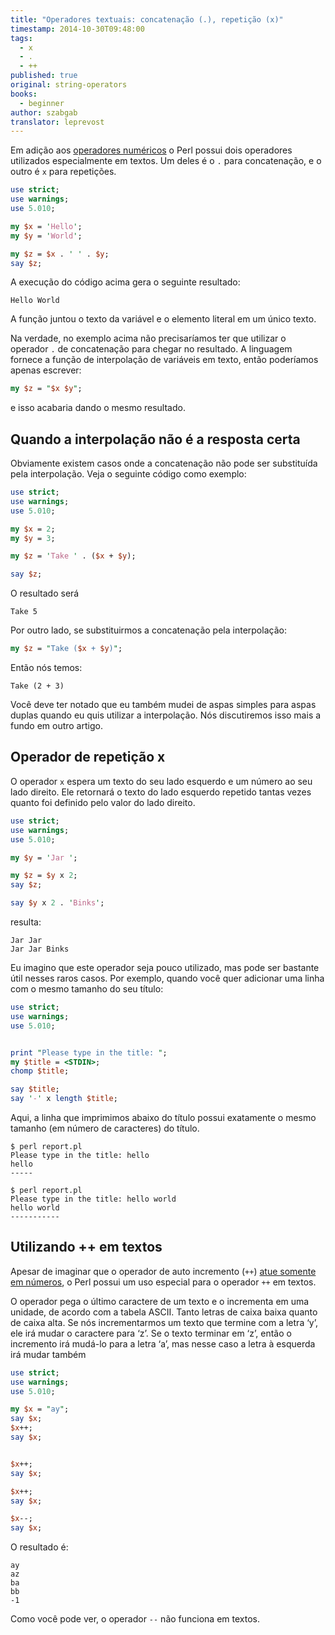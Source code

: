 ```yaml
---
title: "Operadores textuais: concatenação (.), repetição (x)"
timestamp: 2014-10-30T09:48:00
tags:
  - x
  - .
  - ++
published: true
original: string-operators
books:
  - beginner
author: szabgab
translator: leprevost
---
```



Em adição aos [operadores numéricos](/operadores-numericos) o Perl possui dois operadores utilizados especialmente em textos.
Um deles é o `.` para concatenação, e o outro é `x` para repetições.


```perl
use strict;
use warnings;
use 5.010;

my $x = 'Hello';
my $y = 'World';

my $z = $x . ' ' . $y;
say $z;
```

A execução do código acima gera o seguinte resultado:

```
Hello World
```

A função juntou o texto da variável e o elemento literal em um único texto.

Na verdade, no exemplo acima não precisaríamos ter que utilizar o operador `.` de concatenação para chegar no resultado. A linguagem fornece a função de interpolação de variáveis em texto, então poderíamos apenas escrever:


```perl
my $z = "$x $y";
```

e isso acabaria dando o mesmo resultado.

## Quando a interpolação não é a resposta certa

Obviamente existem casos onde a concatenação não pode ser substituída pela interpolação. Veja o seguinte código como exemplo:

```perl
use strict;
use warnings;
use 5.010;

my $x = 2;
my $y = 3;

my $z = 'Take ' . ($x + $y);

say $z;
```

O resultado será

```
Take 5
```

Por outro lado, se substituirmos a concatenação pela interpolação: 

```perl
my $z = "Take ($x + $y)";
```

Então nós temos:

```
Take (2 + 3)
```

Você deve ter notado que eu também mudei de aspas simples para aspas duplas quando eu quis utilizar a interpolação. Nós discutiremos isso mais a fundo em outro artigo.

## Operador de repetição x

O operador `x` espera um texto do seu lado esquerdo e um número ao seu lado direito.
Ele retornará o texto do lado esquerdo repetido tantas vezes quanto foi definido pelo valor do lado direito.

```perl
use strict;
use warnings;
use 5.010;

my $y = 'Jar ';

my $z = $y x 2;
say $z;

say $y x 2 . 'Binks';
```

resulta:

```
Jar Jar 
Jar Jar Binks
```

Eu imagino que este operador seja pouco utilizado, mas pode ser bastante útil nesses raros casos.
Por exemplo, quando você quer adicionar uma linha com o mesmo tamanho do seu título:

```perl
use strict;
use warnings;
use 5.010;


print "Please type in the title: ";
my $title = <STDIN>;
chomp $title;

say $title;
say '-' x length $title;
```

Aqui, a linha que imprimimos abaixo do título possui exatamente o mesmo tamanho (em número de caracteres) do título.

```
$ perl report.pl 
Please type in the title: hello
hello
-----

$ perl report.pl 
Please type in the title: hello world
hello world
-----------
```

## Utilizando ++ em textos

Apesar de imaginar que o operador de auto incremento (`++`) [atue somente em números](/operadores-numericos), o Perl possui um uso especial para o operador `++` em textos.

O operador pega o último caractere de um texto e o incrementa em uma unidade, de acordo com a tabela ASCII. Tanto letras de caixa baixa quanto de caixa alta. Se nós incrementarmos um texto que termine com a letra ‘y’, ele irá mudar o caractere para ‘z’. Se o texto terminar em ‘z’, então o incremento irá mudá-lo para a letra ‘a’, mas nesse caso a letra à esquerda irá mudar também

```perl
use strict;
use warnings;
use 5.010;

my $x = "ay";
say $x;
$x++;
say $x;


$x++;
say $x;

$x++;
say $x;

$x--;
say $x;
```

O resultado é:

```
ay
az
ba
bb
-1
```

Como você pode ver, o operador `--` não funciona em textos.
